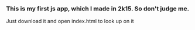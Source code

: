 ### This is my first js app, which I made in 2k15.  So don't judge me.
Just download it and open index.html to look up on it